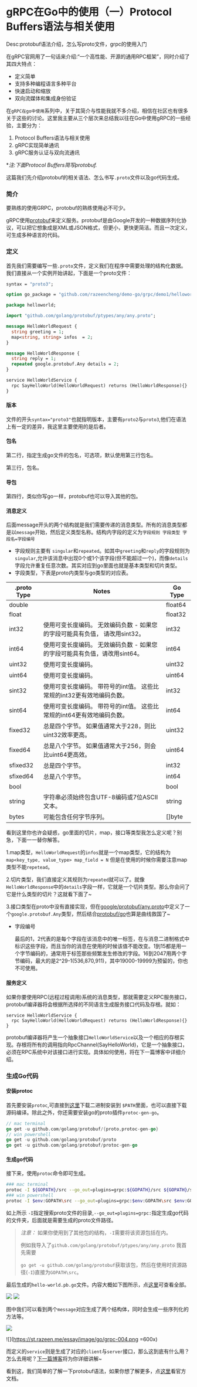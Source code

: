 # gRPC在Go中的使用（一）Protocol Buffers语法与相关使用

Desc:protobuf语法介绍，怎么写proto文件，grpc的使用入门

在gRPC官网用了一句话来介绍:“一个高性能、开源的通用RPC框架”，同时介绍了其四大特点：

* 定义简单
* 支持多种编程语言多种平台
* 快速启动和缩放
* 双向流媒体和集成身份验证 

<!--more-->

在`gRPC在go中使用`系列中，关于其简介与性能我就不多介绍，相信在社区也有很多关于这些的讨论。这里我主要从三个层次来总结我以往在Go中使用gRPC的一些经验，主要分为：

1. Protocol Buffers语法与相关使用
2. gRPC实现简单通讯
3. gRPC服务认证与双向流通讯

**注:下面Protocol Buffers简写protobuf.*


这篇我们先介绍protobuf的相关语法、怎么书写`.proto`文件以及go代码生成。

### 简介

要熟练的使用GRPC，protobuf的熟练使用必不可少。

gRPC使用[protobuf](https://github.com/google/protobuf)来定义服务。protobuf是由Google开发的一种数据序列化协议，可以把它想象成是XML或JSON格式，但更小，更快更简洁。而且一次定义，可生成多种语言的代码。

### 定义

首先我们需要编写一些`.proto`文件，定义我们在程序中需要处理的结构化数据。我们直接从一个实例开始讲起，下面是一个proto文件：


``` protobuf
syntax = "proto3";

option go_package = "github.com/razeencheng/demo-go/grpc/demo1/helloworld";

package helloworld;

import "github.com/golang/protobuf/ptypes/any/any.proto";

message HelloWorldRequest {
  string greeting = 1;
  map<string, string> infos  = 2;
}

message HelloWorldResponse {
  string reply = 1;
  repeated google.protobuf.Any details = 2;
}

service HelloWorldService {
  rpc SayHelloWorld(HelloWorldRequest) returns (HelloWorldResponse){}
}
```


#### 版本 

文件的开头`syntax="proto3"`也就指明版本，主要有`proto2`与`proto3`,他们在语法上有一定的差异，我这里主要使用的是后者。

#### 包名

第二行，指定生成go文件的包名，可选项，默认使用第三行包名。

第三行，包名。

#### 导包

第四行，类似你写go一样，protobuf也可以导入其他的包。

#### 消息定义

后面message开头的两个结构就是我们需要传递的消息类型。所有的消息类型都是以`message`开始，然后定义类型名称。结构内字段的定义为`字段规则 字段类型 字段名=字段编号`

- 字段规则主要有 `singular`和`repeated`。如其中`greeting`和`reply`的字段规则为`singular`,允许该消息中出现0个或1个该字段(但不能超过一个)，而像`details`字段允许重复任意次数。其实对应到go里面也就是基本类型和切片类型。
- 字段类型，下表是proto内类型与go类型的对应表。

| .proto Type | Notes                                                        | Go Type |
| ----------- | ------------------------------------------------------------ | ------- |
| double      |                                                              | float64 |
| float       |                                                              | float32 |
| int32       | 使用可变长度编码。 无效编码负数 - 如果您的字段可能具有负值， 请改用sint32。 | int32   |
| int64       | 使用可变长度编码。 无效编码负数 - 如果您的字段可能具有负值，请改用sint64。 | int64   |
| uint32      | 使用可变长度编码。                                           | uint32  |
| uint64      | 使用可变长度编码。                                           | uint64  |
| sint32      | 使用可变长度编码。 带符号的int值。 这些比常规的int32更有效地编码负数。 | int32   |
| sint64      | 使用可变长度编码。 带符号的int值。 这些比常规的int64更有效地编码负数。 | int64   |
| fixed32     | 总是四个字节。 如果值通常大于228，则比uint32效率更高。       | uint32  |
| fixed64     | 总是八个字节。 如果值通常大于256，则会比uint64更高效。       | uint64  |
| sfixed32    | 总是四个字节。                                               | int32   |
| sfixed64    | 总是八个字节。                                               | int64   |
| bool        |                                                              | bool    |
| string      | 字符串必须始终包含UTF-8编码或7位ASCII文本。                  | string  |
| bytes       | 可能包含任何字节序列。                                       | []byte  |

看到这里你也许会疑惑，go里面的切片，map，接口等类型我怎么定义呢？别急，下面一一替你解答。

1.map类型，`HelloWorldRequest`的`infos`就是一个map类型，它的结构为`map<key_type, value_type> map_field = N`  但是在使用的时候你需要注意map类型不能`repetead`。

2.切片类型，我们直接定义其规则为`repeated`就可以了。就像`HelloWorldResponse`中的`details`字段一样，它就是一个切片类型。那么你会问了它是什么类型的切片？这就看下面了~

3.接口类型在proto中没有直接实现，但在[google/protobuf/any.proto](https://github.com/golang/protobuf/blob/master/ptypes/any/any.proto)中定义了一个`google.protobuf.Any`类型，然后结合[protobuf/go](https://github.com/golang/protobuf/blob/master/ptypes/any.go)也算是曲线救国了~

- 字段编号

  最后的1，2代表的是每个字段在该消息中的唯一标签，在与消息二进制格式中标识这些字段，而且当你的消息在使用的时候该值不能改变。1到15都是用一个字节编码的，通常用于标签那些频繁发生修改的字段。16到2047用两个字节编码，最大的是2^29-1(536,870,911)，其中19000-19999为预留的，你也不可使用。



#### 服务定义

如果你要使用RPC(远程过程调用)系统的消息类型，那就需要定义RPC服务接口，protobuf编译器将会根据所选择的不同语言生成服务接口代码及存根。就如：

```
service HelloWorldService {
  rpc SayHelloWorld(HelloWorldRequest) returns (HelloWorldResponse){}
}
```

protobuf编译器将产生一个抽象接口`HelloWorldService`以及一个相应的存根实现。存根将所有的调用指向RpcChannel(SayHelloWorld)，它是一个抽象接口，必须在RPC系统中对该接口进行实现。具体如何使用，将在下一篇博客中详细介绍。


### 生成Go代码

#### 安装protoc

首先要安装`protoc`,可直接到[这里](https://github.com/google/protobuf/releases/tag/v3.0.0)下载二进制安装到 `$PATH`里面，也可以直接下载源码编译。除此之外，你还需要安装go的proto插件`protoc-gen-go`。

```Go
// mac terminal
go get -u github.com/golang/protobuf/{proto,protoc-gen-go}
// win powershell
go get -u github.com/golang/protobuf/proto
go get -u github.com/golang/protobuf/protoc-gen-go
```

#### 生成go代码

接下来，使用`protoc`命令即可生成。

```Bash
### mac terminal
protoc -I ${GOPATH}/src --go_out=plugins=grpc:${GOPATH}/src ${GOPATH}/src/github.com/razeencheng/demo-go/grpc/demo1/helloworld/hello_world.proto
### win powershell
protoc -I $env:GOPATH\src --go_out=plugins=grpc:$env:GOPATH\src $env:GOPATH\src\github.com\razeencheng\demo-go\grpc\demo1\helloworld\hello_world.proto
```

如上所示 `-I`指定搜索proto文件的目录,`--go_out=plugins=grpc:`指定生成go代码的文件夹，后面就是需要生成的proto文件路径。

>  *注意：* 如果你使用到了其他包的结构，`-I`需要将该资源包括在内。
>
> 例如我导入了`github.com/golang/protobuf/ptypes/any/any.proto` 我首先需要
>
> `go get -u github.com/golang/protobuf`获取该包，然后在使用时资源路径(`-I`)直接为`GOPATH\src`。

最后生成的`hello-world.pb.go`文件。内容大概如下图所示，点[这里](https://github.com/razeencheng/demo-go/blob/master/grpc/demo1/helloworld/hello_world.pb.go)可查看全部。

![](https://st.razeen.me/essay/image/go/grpc-001.png)
![](https://st.razeen.me/essay/image/go/grpc-002.png)

图中我们可以看到两个`message`对应生成了两个结构体，同时会生成一些序列化的方法等。

![](https://st.razeen.me/essay/image/go/grpc-003.png)

![](https://st.razeen.me/essay/image/go/grpc-004.png =600x)

而定义的`service`则是生成了对应的`client`与`server`接口，那么这到底有什么用？怎么去用呢？[下一篇博客](https://razeen.me/post/how-to-use-grpc-in-golang-02.html)将为你详细讲解~


看到这，我们简单的了解一下protobuf语法，如果你想了解更多，点[这里](https://developers.google.com/protocol-buffers/docs/proto3)看官方文档。
